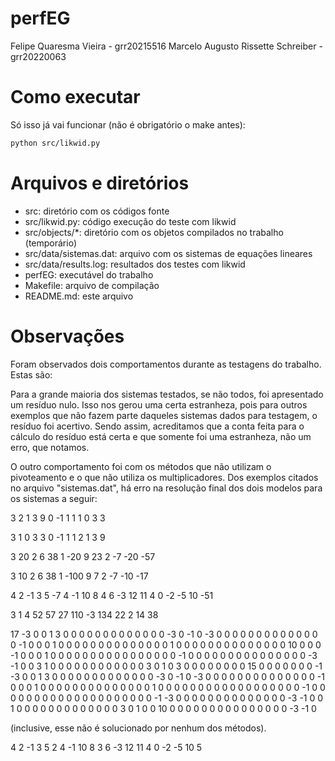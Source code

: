 # perfEG

Felipe Quaresma Vieira - grr20215516
Marcelo Augusto Rissette Schreiber - grr20220063

# Como executar
Só isso já vai funcionar (não é obrigatório o make antes):

```bash
python src/likwid.py
```

# Arquivos e diretórios
- src: diretório com os códigos fonte
- src/likwid.py: código execução do teste com likwid
- src/objects/*: diretório com os objetos compilados no trabalho (temporário)
- src/data/sistemas.dat: arquivo com os sistemas de equações lineares
- src/data/results.log: resultados dos testes com likwid
- perfEG: executável do trabalho
- Makefile: arquivo de compilação
- README.md: este arquivo

# Observações

Foram observados dois comportamentos durante as testagens do trabalho. Estas são:

Para a grande maioria dos sistemas testados, se não todos, foi apresentado um resíduo nulo. Isso nos gerou uma certa estranheza, pois para outros exemplos que não fazem parte daqueles sistemas dados para testagem, o resíduo foi acertivo. Sendo assim, acreditamos que a conta feita para o cálculo do resíduo está certa e que somente foi uma estranheza, não um erro, que notamos.

O outro comportamento foi com os métodos que não utilizam o pivoteamento e o que não utiliza os multiplicadores. Dos exemplos citados no arquivo "sistemas.dat", há erro na resolução final dos dois modelos para os sistemas a seguir:


3
2 1 3 9
0 -1 1 1
1 0 3 3

3
1 0 3 3
0 -1 1 1
2 1 3 9

3
20 2 6 38
1 -20 9 23
2 -7 -20 -57

3
10 2 6 38
1 -100 9 7
2 -7 -10 -17

4
2 -1 3 5 -7
4 -1 10 8 4
6 -3 12 11 4
0 -2 -5 10 -51

3
1 4 52 57
27 110 -3 134
22 2 14 38

17
-3  0  0  1  3  0  0  0  0  0  0  0  0  0  0  0  0  0
-3  0 -1  0 -3  0  0  0  0  0  0  0  0  0  0  0  0  0
 0 -1  0  0  0  1  0  0  0  0  0  0  0  0  0  0  0  0
 0  0  1  0  0  0  0  0  0  0  0  0  0  0  0  0  0  10
 0  0  0 -1  0  0  0  1  0  0  0  0  0  0  0  0  0  0
 0  0  0  0  0  0 -1  0  0  0  0  0  0  0  0  0  0  0
 0  0  0  0 -3 -1  0  0  3  1  0  0  0  0  0  0  0  0
 0  0  0  0  3  0  1  0  3  0  0  0  0  0  0  0  0  15
 0  0  0  0  0  0  0 -1 -3  0  0  1  3  0  0  0  0  0
 0  0  0  0  0  0  0  0 -3  0 -1  0 -3  0  0  0  0  0
 0  0  0  0  0  0  0  0  0 -1  0  0  0  1  0  0  0  0
 0  0  0  0  0  0  0  0  0  0  1  0  0  0  0  0  0  0
 0  0  0  0  0  0  0  0  0  0  0 -1  0  0  0  0  0  0
 0  0  0  0  0  0  0  0  0  0  0  0  0  0 -1 -3  0  0
 0  0  0  0  0  0  0  0  0  0  0  0 -3 -1  0  0  1  0
 0  0  0  0  0  0  0  0  0  0  0  0  3  0  1  0  0  10
 0  0  0  0  0  0  0  0  0  0  0  0  0  0  0 -3 -1  0

(inclusive, esse não é solucionado por nenhum dos métodos).

4
2 -1  3 5 2
4 -1 10 8 3
6 -3 12 11 4
0 -2 -5 10 5

